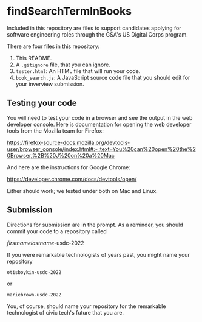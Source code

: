 # findSearchTermInBooks

Included in this repository are files to support candidates applying for software engineering roles through the GSA's US Digital Corps program. 

There are four files in this repository:

1. This README.
1. A `.gitignore` file, that you can ignore.
1. `tester.html`: An HTML file that will run your code.
1. `book_search.js`: A JavaScript source code file that you should edit for your inverview submission.

## Testing your code

You will need to test your code in a browser and see the output in the web developer console. Here is documentation for opening the web developer tools from the Mozilla team for Firefox:

https://firefox-source-docs.mozilla.org/devtools-user/browser_console/index.html#:~:text=You%20can%20open%20the%20Browser,%2B%20J%20on%20a%20Mac

And here are the instructions for Google Chrome:

https://developer.chrome.com/docs/devtools/open/

Either should work; we tested under both on Mac and Linux.

## Submission

Directions for submission are in the prompt. As a reminder, you should commit your code to a repository called

*firstnamelastname*-usdc-2022

If you were remarkable technologists of years past, you might name your repository

`otisboykin-usdc-2022`

or 

`mariebrown-usdc-2022`

You, of course, should name your repository for the remarkable technologist of civic tech's future that you are.
